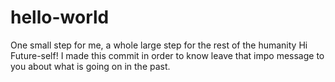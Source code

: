 # hello-world
One small step for me, a whole large step for the rest of the humanity
Hi Future-self!
I made this commit in order to know leave that impo message to you about what is going on in the past.
